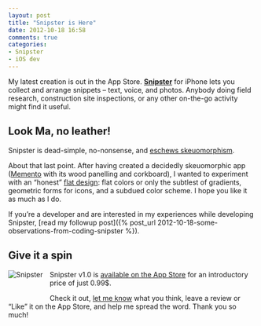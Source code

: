```yaml
---
layout: post
title: "Snipster is Here"
date: 2012-10-18 16:58
comments: true
categories: 
- Snipster
- iOS dev
---
```

My latest creation is out in the App Store. **[Snipster](https://itunes.apple.com/us/app/snipster-collect-+-arrange/id568099336)** for iPhone lets you collect and arrange snippets – text, voice, and photos. Anybody doing field research, construction site inspections, or any other on-the-go activity might find it useful.

Look Ma, no leather!
------
Snipster is dead-simple, no-nonsense, and [eschews skeuomorphism](http://skeu.it/).

About that last point. After having created a decidedly skeuomorphic app ([Memento](http://itunes.apple.com/us/app/id500560051)  with its wood panelling and corkboard), I wanted to experiment with an “honest” [flat design](http://layervault.tumblr.com/post/32267022219/flat-interface-design): flat colors or only the subtlest of gradients, geometric forms for icons, and a subdued color scheme. I hope you like it as much as I do.

If you’re a developer and are interested in my experiences while developing Snipster, [read my followup post]({% post_url 2012-10-18-some-observations-from-coding-snipster %}).

Give it a spin
--------
<a href="http://itunes.apple.com/us/app/snipster-collect-+-arrange/id568099336"><img src="{{ root_url }}/images/Snipster-57-rounded@2x.png" alt="Snipster" style="background:white; float:left; margin:0 1em 3em 0" /></a>
 Snipster v1.0 is [available on the App Store](https://itunes.apple.com/us/app/snipster-collect-+-arrange/id568099336) for an introductory price of just 0.99$.

Check it out, [let me know](https://twitter.com/SnipsterApp) what you think, leave a review or “Like” it on the App Store, and help me spread the word. Thank you so much!